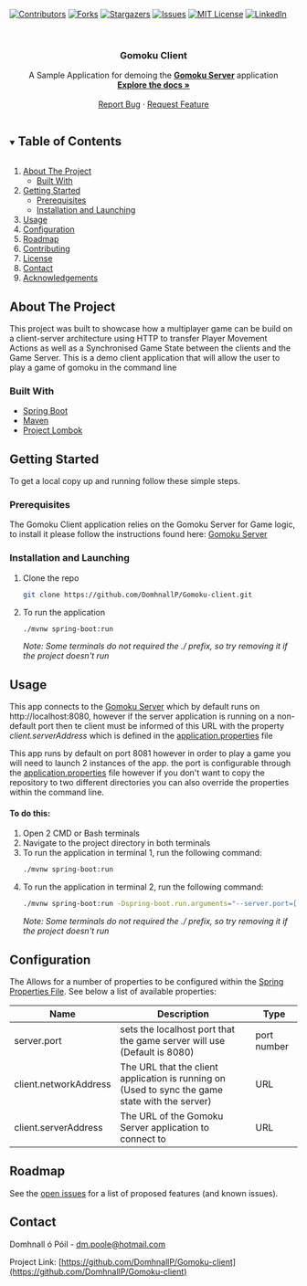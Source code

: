 [![Contributors][contributors-shield]][contributors-url]
[![Forks][forks-shield]][forks-url]
[![Stargazers][stars-shield]][stars-url]
[![Issues][issues-shield]][issues-url]
[![MIT License][license-shield]][license-url]
[![LinkedIn][linkedin-shield]][linkedin-url]

<br />
<p align="center">

  <h3 align="center">Gomoku Client</h3>

  <p align="center">
    A Sample Application for demoing the <a href="https://github.com/DomhnallP/Gomoku-Server"><strong>Gomoku Server</strong></a> application
    <br />
    <a href="https://github.com/DomhnallP/Gomoku-client"><strong>Explore the docs »</strong></a>
    <br />
    <br />
    <a href="https://github.com/DomhnallP/Gomoku-client/issues">Report Bug</a>
    ·
    <a href="https://github.com/DomhnallP/Gomoku-client/issues">Request Feature</a>
  </p>
</p>

<!-- TABLE OF CONTENTS -->
<details open="open">
  <summary><h2 style="display: inline-block">Table of Contents</h2></summary>
  <ol>
    <li>
      <a href="#about-the-project">About The Project</a>
      <ul>
        <li><a href="#built-with">Built With</a></li>
      </ul>
    </li>
    <li>
      <a href="#getting-started">Getting Started</a>
      <ul>
        <li><a href="#prerequisites">Prerequisites</a></li>
        <li><a href="#installation">Installation and Launching</a></li>
      </ul>
    </li>
    <li><a href="#usage">Usage</a></li>
    <li><a href="#usage">Configuration</a></li>
    <li><a href="#roadmap">Roadmap</a></li>
    <li><a href="#contributing">Contributing</a></li>
    <li><a href="#license">License</a></li>
    <li><a href="#contact">Contact</a></li>
    <li><a href="#acknowledgements">Acknowledgements</a></li>
  </ol>
</details>



<!-- ABOUT THE PROJECT -->
## About The Project

This project was built to showcase how a multiplayer game can be build on a client-server architecture using HTTP to transfer Player Movement Actions as well as a Synchronised Game State between the clients and the Game Server. This is a demo client application that will allow the user to play a game of gomoku in the command line


### Built With

* [Spring Boot](https://spring.io/projects/spring-boot)
* [Maven](https://maven.apache.org/)
* [Project Lombok](https://projectlombok.org/)



<!-- GETTING STARTED -->
## Getting Started

To get a local copy up and running follow these simple steps.

### Prerequisites

The Gomoku Client application relies on the Gomoku Server for Game logic, to install it please follow the instructions found here: [Gomoku Server](https://github.com/DomhnallP/Gomoku-server)

### Installation and Launching

1. Clone the repo
   ```sh
   git clone https://github.com/DomhnallP/Gomoku-client.git
   ```
2. To run the application
   ```sh
   ./mvnw spring-boot:run
   ```
   _Note: Some terminals do not required the ./ prefix, so try removing it if the project doesn't run_


<!-- USAGE EXAMPLES -->
## Usage

This app connects to the [Gomoku Server](https://github.com/DomhnallP/Gomoku-server) which by default runs on http://localhost:8080, however if the server application is running on a non-default port then te client must be informed of this URL with the property _client.serverAddress_ which is defined in the [application.properties](https://github.com/DomhnallP/Gomoku-Client/blob/master/src/main/resources/application.properties) file

This app runs by default on port 8081 however in order to play a game you will need to launch 2 instances of the app. the port is configurable through the [application.properties](https://github.com/DomhnallP/Gomoku-Client/blob/master/src/main/resources/application.properties) file however if you don't want to copy the repository to two different directories you can also override the properties within the command line.

#### To do this: 

1. Open 2 CMD or Bash terminals
2. Navigate to the project directory in both terminals
3. To run the application in terminal 1, run the following command:
   ```sh
   ./mvnw spring-boot:run
   ```
4. To run the application in terminal 2, run the following command:
   ```sh
   ./mvnw spring-boot:run -Dspring-boot.run.arguments="--server.port=[NEW_PORT] --client.networkAddress=[NEW_PORT]"
   ```
   _Note: Some terminals do not required the ./ prefix, so try removing it if the project doesn't run_



## Configuration

The Allows for a number of properties to be configured within the [Spring Properties File](https://github.com/DomhnallP/Gomoku-client/blob/master/src/main/resources/application.properties). See below a list of available properties: 

| Name                  | Description                                                                                     | Type        |
|-----------------------|-------------------------------------------------------------------------------------------------|-------------|
|      server.port      | sets the localhost port that the game server will use (Default is 8080)                         | port number |
| client.networkAddress | The URL that the client application is running on (Used to sync the game state with the server) |     URL     |
|  client.serverAddress | The URL of the Gomoku Server application to connect to                                          |     URL     |


<!-- ROADMAP -->
## Roadmap

See the [open issues](https://github.com/DomhnallP/Gomoku-client/issues) for a list of proposed features (and known issues).


<!-- CONTACT -->
## Contact

Domhnall ó Póil -  dm.poole@hotmail.com

Project Link: [https://github.com/DomhnallP/Gomoku-client](https://github.com/DomhnallP/Gomoku-client)


<!-- MARKDOWN LINKS & IMAGES -->
<!-- https://www.markdownguide.org/basic-syntax/#reference-style-links -->
[contributors-shield]: https://img.shields.io/github/contributors/DomhnallP/Gomoku-client.svg?style=for-the-badge
[contributors-url]: https://github.com/DomhnallP/Gomoku-client/graphs/contributors
[forks-shield]: https://img.shields.io/github/forks/DomhnallP/Gomoku-client.svg?style=for-the-badge
[forks-url]: https://github.com/DomhnallP/Gomoku-client/network/members
[stars-shield]: https://img.shields.io/github/stars/DomhnallP/Gomoku-client.svg?style=for-the-badge
[stars-url]: https://github.com/DomhnallP/Gomoku-client/stargazers
[issues-shield]: https://img.shields.io/github/issues/DomhnallP/Gomoku-client.svg?style=for-the-badge
[issues-url]: https://github.com/DomhnallP/Gomoku-client/issues
[license-shield]: https://img.shields.io/github/license/DomhnallP/Gomoku-client.svg?style=for-the-badge
[license-url]: https://github.com/DomhnallP/Gomoku-Client/blob/master/LICENSE.txt
[linkedin-shield]: https://img.shields.io/badge/-LinkedIn-black.svg?style=for-the-badge&logo=linkedin&colorB=555
[linkedin-url]: https://linkedin.com/in/DomhnallP